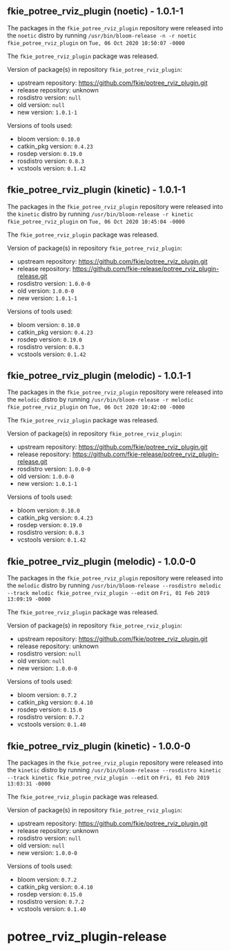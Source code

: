 ## fkie_potree_rviz_plugin (noetic) - 1.0.1-1

The packages in the `fkie_potree_rviz_plugin` repository were released into the `noetic` distro by running `/usr/bin/bloom-release -n -r noetic fkie_potree_rviz_plugin` on `Tue, 06 Oct 2020 10:50:07 -0000`

The `fkie_potree_rviz_plugin` package was released.

Version of package(s) in repository `fkie_potree_rviz_plugin`:

- upstream repository: https://github.com/fkie/potree_rviz_plugin.git
- release repository: unknown
- rosdistro version: `null`
- old version: `null`
- new version: `1.0.1-1`

Versions of tools used:

- bloom version: `0.10.0`
- catkin_pkg version: `0.4.23`
- rosdep version: `0.19.0`
- rosdistro version: `0.8.3`
- vcstools version: `0.1.42`


## fkie_potree_rviz_plugin (kinetic) - 1.0.1-1

The packages in the `fkie_potree_rviz_plugin` repository were released into the `kinetic` distro by running `/usr/bin/bloom-release -r kinetic fkie_potree_rviz_plugin` on `Tue, 06 Oct 2020 10:45:04 -0000`

The `fkie_potree_rviz_plugin` package was released.

Version of package(s) in repository `fkie_potree_rviz_plugin`:

- upstream repository: https://github.com/fkie/potree_rviz_plugin.git
- release repository: https://github.com/fkie-release/potree_rviz_plugin-release.git
- rosdistro version: `1.0.0-0`
- old version: `1.0.0-0`
- new version: `1.0.1-1`

Versions of tools used:

- bloom version: `0.10.0`
- catkin_pkg version: `0.4.23`
- rosdep version: `0.19.0`
- rosdistro version: `0.8.3`
- vcstools version: `0.1.42`


## fkie_potree_rviz_plugin (melodic) - 1.0.1-1

The packages in the `fkie_potree_rviz_plugin` repository were released into the `melodic` distro by running `/usr/bin/bloom-release -r melodic fkie_potree_rviz_plugin` on `Tue, 06 Oct 2020 10:42:00 -0000`

The `fkie_potree_rviz_plugin` package was released.

Version of package(s) in repository `fkie_potree_rviz_plugin`:

- upstream repository: https://github.com/fkie/potree_rviz_plugin.git
- release repository: https://github.com/fkie-release/potree_rviz_plugin-release.git
- rosdistro version: `1.0.0-0`
- old version: `1.0.0-0`
- new version: `1.0.1-1`

Versions of tools used:

- bloom version: `0.10.0`
- catkin_pkg version: `0.4.23`
- rosdep version: `0.19.0`
- rosdistro version: `0.8.3`
- vcstools version: `0.1.42`


## fkie_potree_rviz_plugin (melodic) - 1.0.0-0

The packages in the `fkie_potree_rviz_plugin` repository were released into the `melodic` distro by running `/usr/bin/bloom-release --rosdistro melodic --track melodic fkie_potree_rviz_plugin --edit` on `Fri, 01 Feb 2019 13:09:19 -0000`

The `fkie_potree_rviz_plugin` package was released.

Version of package(s) in repository `fkie_potree_rviz_plugin`:

- upstream repository: https://github.com/fkie/potree_rviz_plugin.git
- release repository: unknown
- rosdistro version: `null`
- old version: `null`
- new version: `1.0.0-0`

Versions of tools used:

- bloom version: `0.7.2`
- catkin_pkg version: `0.4.10`
- rosdep version: `0.15.0`
- rosdistro version: `0.7.2`
- vcstools version: `0.1.40`


## fkie_potree_rviz_plugin (kinetic) - 1.0.0-0

The packages in the `fkie_potree_rviz_plugin` repository were released into the `kinetic` distro by running `/usr/bin/bloom-release --rosdistro kinetic --track kinetic fkie_potree_rviz_plugin --edit` on `Fri, 01 Feb 2019 13:03:31 -0000`

The `fkie_potree_rviz_plugin` package was released.

Version of package(s) in repository `fkie_potree_rviz_plugin`:

- upstream repository: https://github.com/fkie/potree_rviz_plugin.git
- release repository: unknown
- rosdistro version: `null`
- old version: `null`
- new version: `1.0.0-0`

Versions of tools used:

- bloom version: `0.7.2`
- catkin_pkg version: `0.4.10`
- rosdep version: `0.15.0`
- rosdistro version: `0.7.2`
- vcstools version: `0.1.40`


# potree_rviz_plugin-release